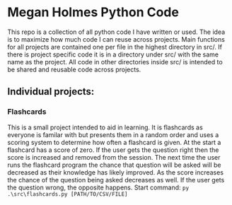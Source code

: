 # Megan Holmes Python Code

This repo is a collection of all python code I have written or used. The idea is to maximize how much code I can reuse across projects. Main functions for all projects are contained one per file in the highest directory in src/. If there is project specific code it is in a directory under src/ with the same name as the project. All code in other directories inside src/ is intended to be shared and reusable code across projects.

## Individual projects:
### Flashcards
This is a small project intended to aid in learning. It is flashcards as everyone is familar with but presents them in a random order and uses a scoring system to determine how often a flashcard is given. At the start a flashcard has a score of zero. If the user gets the question right then the score is increased and removed from the session. The next time the user runs the flashcard program the chance that question will be asked will be decreased as their knowledge has likely improved. As the score increases the chance of the question being asked decreases as well. If the user gets the question wrong, the opposite happens.
Start command: ```py .\src\flashcards.py [PATH/TO/CSV/FILE]```
